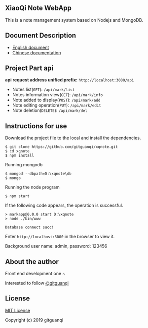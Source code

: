 ﻿## XiaoQi Note WebApp

This is a note management system based on Nodejs and MongoDB.

## Document Description

+ [English document](README.md)
+ [Chinese documentation](zh-CN.md)

## Project Part api

**api request address unified prefix:** `http://localhost:3000/api`

+ Notes list(`GET`): `/api/mark/list`
+ Notes information view(`GET`): `/api/mark/info`
+ Note added to display(`POST`): `/api/mark/add`
+ Note editing operation(`PUT`): `/api/mark/edit`
+ Note deletion(`DELETE`): `/api/mark/del`

## Instructions for use

Download the project file to the local and install the dependencies.

```
$ git clone https://github.com/gitguanqi/xqnote.git
$ cd xqnote
$ npm install
```

Running mongodb

```
$ mongod --dbpath=D:\xqnote\db
$ mongo
```

Running the node program

```
$ npm start
```

If the following code appears, the operation is successful.

```
> markapp@0.0.0 start D:\xqnote
> node ./bin/www

Database connect succ!
```

Enter `http://localhost:3000` in the browser to view it.

Background user name: admin, password: 123456

## About the author

Front end development one ~

Interested to follow [@gitguanqi](https://github.com/gitguanqi)

## License

[MIT License](http://opensource.org/licenses/MIT)

Copyright (c) 2019 gitguanqi